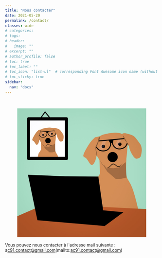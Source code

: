 ```yaml
---
title: "Nous contacter"
date: 2021-05-20
permalink: /contact/
classes: wide
# categories: 
# tags: 
# header:
#   image: ""
# excerpt: ""
# author_profile: false
# toc: true
# toc_label: ""
# toc_icon: "list-ul"  # corresponding Font Awesome icon name (without fa prefix)
# toc_sticky: true
sidebar:
  nav: "docs"
---
```

<br>

<figure>
<img src="/assets/images/ordiench.jpg" alt="this is a placeholder image">
<!-- 	<figcaption>
	</figcaption> -->
</figure>


Vous pouvez nous contacter à l'adresse mail suivante : <br>
&#x61;c91.contact@gmail.com(mailto:ac91.contact@gmail.com)





